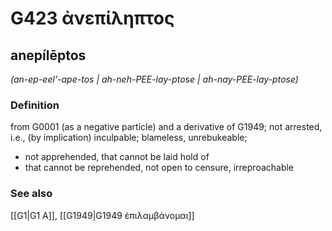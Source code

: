 # G423 ἀνεπίληπτος

## anepílēptos

_(an-ep-eel'-ape-tos | ah-neh-PEE-lay-ptose | ah-nay-PEE-lay-ptose)_

### Definition

from G0001 (as a negative particle) and a derivative of G1949; not arrested, i.e., (by implication) inculpable; blameless, unrebukeable; 

- not apprehended, that cannot be laid hold of
- that cannot be reprehended, not open to censure, irreproachable

### See also

[[G1|G1 Α]], [[G1949|G1949 ἐπιλαμβάνομαι]]
